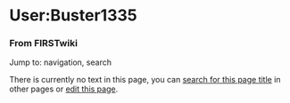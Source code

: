 

# User:Buster1335

### From FIRSTwiki

Jump to: navigation, search

There is currently no text in this page, you can [search for this page
title](Special:Search/Buster1335 "Special:Search/Buster1335" ) in
other pages or [edit this
page](http://www.firstwiki.net/index.php?title=User:Buster1335&action=edit
"http://www.firstwiki.net/index.php?title=User:Buster1335&action=edit" ).

